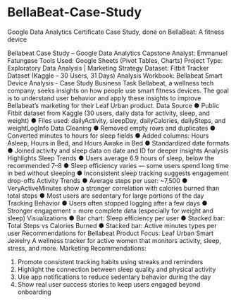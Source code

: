 # BellaBeat-Case-Study
Google Data Analytics Certificate Case Study, done on BellaBeat: A fitness device

Bellabeat Case Study – Google Data Analytics Capstone
Analyst: Emmanuel Fatungase
Tools Used: Google Sheets (Pivot Tables, Charts)
Project Type: Exploratory Data Analysis | Marketing Strategy
Dataset: Fitbit Tracker Dataset (Kaggle – 30 Users, 31 Days)
Analysis Workbook: Bellabeat Smart Device Analysis - Case Study
Business Task
Bellabeat, a wellness tech company, seeks insights on how people use smart fitness devices.
The goal is to understand user behavior and apply these insights to improve Bellabeat’s
marketing for their Leaf Urban product.
Data Source
● Public Fitbit dataset from Kaggle (30 users, daily data for activity, sleep, and weight)
● Files used: dailyActivity, sleepDay, dailyCalories, dailySteps, and weightLogInfo
Data Cleaning
● Removed empty rows and duplicates
● Converted minutes to hours for sleep fields
● Added columns: Hours Asleep, Hours in Bed, and Hours Awake in Bed
● Standardized date formats
● Joined activity and sleep data on date and ID for deeper insights
Analysis Highlights
Sleep Trends
● Users average 6.9 hours of sleep, below the recommended 7–8
● Sleep efficiency varies — some users spend long time in bed without sleeping
● Inconsistent sleep tracking suggests engagement drop-offs
Activity Trends
● Average steps per user: ~7,500
● VeryActiveMinutes show a stronger correlation with calories burned than total steps
● Most users are sedentary for large portions of the day
Tracking Behavior
● Users often stopped logging after a few days
● Stronger engagement = more complete data (especially for weight and sleep)
Visualizations
● Bar chart: Sleep efficiency per user
● Stacked bar: Total Steps vs Calories Burned
● Stacked bar: Active minutes types per user
Recommendations for Bellabeat
Product Focus: Leaf Urban Smart Jewelry
A wellness tracker for active women that monitors activity, sleep, stress, and more.
Marketing Recommendations:
1. Promote consistent tracking habits using streaks and reminders
2. Highlight the connection between sleep quality and physical activity
3. Use app notifications to reduce sedentary behavior during the day
4. Show real user success stories to keep users engaged beyond onboarding
